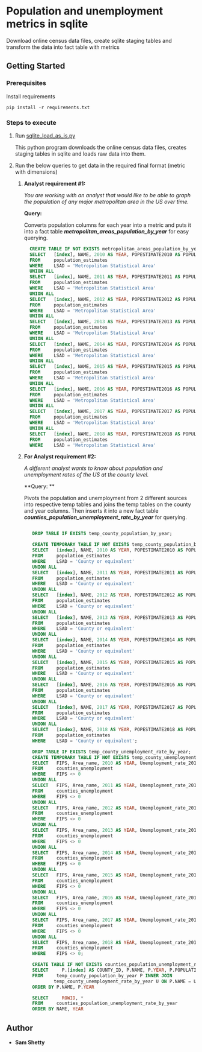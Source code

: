 # Population and unemployment metrics in sqlite 

Download online census data files, create sqlite staging tables and transform the data into fact table with metrics 

## Getting Started

### Prerequisites

Install requirements

```
pip install -r requirements.txt
```

### Steps to execute

1. Run [sqlite_load_as_is.py](https://github.com/samshetty/sqlite/blob/master/sqlite_load_as_is.py)

   This python program downloads the online census data files, creates staging tables in sqlite and loads raw data into them.

2. Run the below queries to get data in the required final format (metric with dimensions) 
    1. **Analyst requirement #1:**

         _You are working with an analyst that would like to be able to graph the population of any major metropolitan area in the US over time._
      
         **Query:**

         Converts population columns for each year into a metric and puts it into a fact table ___metropolitan_areas_population_by_year___ for easy querying.
       
         ```sql
           CREATE TABLE IF NOT EXISTS metropolitan_areas_population_by_year AS
           SELECT   [index], NAME, 2010 AS YEAR, POPESTIMATE2010 AS POPULATION
           FROM     population_estimates
           WHERE    LSAD = 'Metropolitan Statistical Area'
           UNION ALL
           SELECT   [index], NAME, 2011 AS YEAR, POPESTIMATE2011 AS POPULATION
           FROM     population_estimates
           WHERE    LSAD = 'Metropolitan Statistical Area'
           UNION ALL
           SELECT   [index], NAME, 2012 AS YEAR, POPESTIMATE2012 AS POPULATION
           FROM     population_estimates
           WHERE    LSAD = 'Metropolitan Statistical Area'
           UNION ALL
           SELECT   [index], NAME, 2013 AS YEAR, POPESTIMATE2013 AS POPULATION
           FROM     population_estimates
           WHERE    LSAD = 'Metropolitan Statistical Area'
           UNION ALL
           SELECT   [index], NAME, 2014 AS YEAR, POPESTIMATE2014 AS POPULATION
           FROM     population_estimates
           WHERE    LSAD = 'Metropolitan Statistical Area'
           UNION ALL
           SELECT   [index], NAME, 2015 AS YEAR, POPESTIMATE2015 AS POPULATION
           FROM     population_estimates
           WHERE    LSAD = 'Metropolitan Statistical Area'
           UNION ALL
           SELECT   [index], NAME, 2016 AS YEAR, POPESTIMATE2016 AS POPULATION
           FROM     population_estimates
           WHERE    LSAD = 'Metropolitan Statistical Area'
           UNION ALL
           SELECT   [index], NAME, 2017 AS YEAR, POPESTIMATE2017 AS POPULATION
           FROM     population_estimates
           WHERE    LSAD = 'Metropolitan Statistical Area'
           UNION ALL
           SELECT   [index], NAME, 2018 AS YEAR, POPESTIMATE2018 AS POPULATION
           FROM     population_estimates
           WHERE    LSAD = 'Metropolitan Statistical Area'

         ```
    
    2. **For Analyst requirement #2:** 
    
         _A different analyst wants to know about population and unemployment rates of the US at the county level._

         **Query:  **

         Pivots the population and unemployment from 2 different sources into respective temp tables and joins the temp tables on the county and year columns. Then inserts it into a new fact table ___counties_population_unemployment_rate_by_year___ for querying.

         ```sql

            DROP TABLE IF EXISTS temp_county_population_by_year;

            CREATE TEMPORARY TABLE IF NOT EXISTS temp_county_population_by_year AS
            SELECT   [index], NAME, 2010 AS YEAR, POPESTIMATE2010 AS POPULATION
            FROM     population_estimates
            WHERE    LSAD = 'County or equivalent'
            UNION ALL
            SELECT   [index], NAME, 2011 AS YEAR, POPESTIMATE2011 AS POPULATION
            FROM     population_estimates
            WHERE    LSAD = 'County or equivalent'
            UNION ALL
            SELECT   [index], NAME, 2012 AS YEAR, POPESTIMATE2012 AS POPULATION
            FROM     population_estimates
            WHERE    LSAD = 'County or equivalent'
            UNION ALL
            SELECT   [index], NAME, 2013 AS YEAR, POPESTIMATE2013 AS POPULATION
            FROM     population_estimates
            WHERE    LSAD = 'County or equivalent'
            UNION ALL
            SELECT   [index], NAME, 2014 AS YEAR, POPESTIMATE2014 AS POPULATION
            FROM     population_estimates
            WHERE    LSAD = 'County or equivalent'
            UNION ALL
            SELECT   [index], NAME, 2015 AS YEAR, POPESTIMATE2015 AS POPULATION
            FROM     population_estimates
            WHERE    LSAD = 'County or equivalent'
            UNION ALL
            SELECT   [index], NAME, 2016 AS YEAR, POPESTIMATE2016 AS POPULATION
            FROM     population_estimates
            WHERE    LSAD = 'County or equivalent'
            UNION ALL
            SELECT   [index], NAME, 2017 AS YEAR, POPESTIMATE2017 AS POPULATION
            FROM     population_estimates
            WHERE    LSAD = 'County or equivalent'
            UNION ALL
            SELECT   [index], NAME, 2018 AS YEAR, POPESTIMATE2018 AS POPULATION
            FROM     population_estimates
            WHERE    LSAD = 'County or equivalent';

            DROP TABLE IF EXISTS temp_county_unemployment_rate_by_year;
            CREATE TEMPORARY TABLE IF NOT EXISTS temp_county_unemployment_rate_by_year AS
            SELECT   FIPS, Area_name, 2010 AS YEAR, Unemployment_rate_2010 AS UNEMPLOYMENT_RATE
            FROM     counties_unemployment
            WHERE    FIPS <> 0
            UNION ALL
            SELECT   FIPS, Area_name, 2011 AS YEAR, Unemployment_rate_2011 AS UNEMPLOYMENT_RATE
            FROM     counties_unemployment
            WHERE    FIPS <> 0
            UNION ALL
            SELECT   FIPS, Area_name, 2012 AS YEAR, Unemployment_rate_2012 AS UNEMPLOYMENT_RATE
            FROM     counties_unemployment
            WHERE    FIPS <> 0
            UNION ALL
            SELECT   FIPS, Area_name, 2013 AS YEAR, Unemployment_rate_2013 AS UNEMPLOYMENT_RATE
            FROM     counties_unemployment
            WHERE    FIPS <> 0
            UNION ALL
            SELECT   FIPS, Area_name, 2014 AS YEAR, Unemployment_rate_2014 AS UNEMPLOYMENT_RATE
            FROM     counties_unemployment
            WHERE    FIPS <> 0
            UNION ALL
            SELECT   FIPS, Area_name, 2015 AS YEAR, Unemployment_rate_2015 AS UNEMPLOYMENT_RATE
            FROM     counties_unemployment
            WHERE    FIPS <> 0
            UNION ALL
            SELECT   FIPS, Area_name, 2016 AS YEAR, Unemployment_rate_2016 AS UNEMPLOYMENT_RATE
            FROM     counties_unemployment
            WHERE    FIPS <> 0
            UNION ALL
            SELECT   FIPS, Area_name, 2017 AS YEAR, Unemployment_rate_2017 AS UNEMPLOYMENT_RATE
            FROM     counties_unemployment
            WHERE    FIPS <> 0
            UNION ALL
            SELECT   FIPS, Area_name, 2018 AS YEAR, Unemployment_rate_2018 AS UNEMPLOYMENT_RATE
            FROM     counties_unemployment
            WHERE    FIPS <> 0;

            CREATE TABLE IF NOT EXISTS counties_population_unemployment_rate_by_year AS
            SELECT     P.[index] AS COUNTY_ID, P.NAME, P.YEAR, P.POPULATION, U.UNEMPLOYMENT_RATE
            FROM     temp_county_population_by_year P INNER JOIN
                    temp_county_unemployment_rate_by_year U ON P.NAME = U.Area_name AND P.YEAR = U.YEAR
            ORDER BY P.NAME, P.YEAR

            SELECT     ROWID, *
            FROM     counties_population_unemployment_rate_by_year
            ORDER BY NAME, YEAR
         ```

## Author

* **Sam Shetty** 
